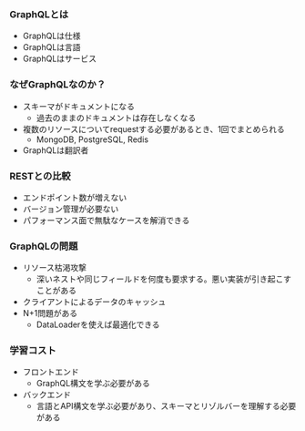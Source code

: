 ### GraphQLとは

- GraphQLは仕様
- GraphQLは言語
- GraphQLはサービス

### なぜGraphQLなのか？

- スキーマがドキュメントになる
	- 過去のままのドキュメントは存在しなくなる
- 複数のリソースについてrequestする必要があるとき、1回でまとめられる
	- MongoDB, PostgreSQL, Redis
- GraphQLは翻訳者

### RESTとの比較

- エンドポイント数が増えない
- バージョン管理が必要ない
- パフォーマンス面で無駄なケースを解消できる

### GraphQLの問題

- リソース枯渇攻撃
	- 深いネストや同じフィールドを何度も要求する。悪い実装が引き起こすことがある
- クライアントによるデータのキャッシュ
- N+1問題がある
	- DataLoaderを使えば最適化できる

### 学習コスト

- フロントエンド
	- GraphQL構文を学ぶ必要がある
- バックエンド
	- 言語とAPI構文を学ぶ必要があり、スキーマとリゾルバーを理解する必要がある